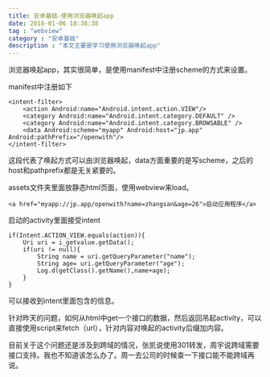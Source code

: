 ```yaml
---
title: 安卓基础-使用浏览器唤起app
date: 2018-01-06 18:38:38
tag : "webview"
category : "安卓基础"
description : "本文主要是学习使用浏览器唤起app"
---
```

浏览器唤起app，其实很简单，是使用manifest中注册scheme的方式来设置。

manifest中注册如下

```
<intent-filter>
    <action Android:name="Android.intent.action.VIEW"/>
    <category Android:name="Android.intent.category.DEFAULT" />
    <category Android:name="Android.intent.category.BROWSABLE" />
    <data Android:scheme="myapp" Android:host="jp.app" Android:pathPrefix="/openwith"/>
</intent-filter>
```

这段代表了唤起方式可以由浏览器唤起，data方面重要的是写scheme，之后的host和pathprefix都是无关紧要的。

assets文件夹里面放静态html页面，使用webview来load。

```
<a href="myapp://jp.app/openwith?name=zhangsan&age=26">启动应用程序</a>
```

启动的activity里面接受intent
```
if(Intent.ACTION_VIEW.equals(action)){
    Uri uri = i_getvalue.getData();
    if(uri != null){
        String name = uri.getQueryParameter("name");
        String age= uri.getQueryParameter("age");
        Log.d(getClass().getName(),name+age);
	}
}
```

可以接收到intent里面包含的信息。

针对昨天的问题，如何从html中get一个接口的数据，然后返回吊起activity，可以直接使用script来fetch（url），针对内容对唤起的activity后缀加内容。

目前关于这个问题还是涉及到跨域的情况，张凯说使用301转发，周宇说跨域需要接口支持。我也不知道该怎么办了。周一去公司的时候查一下接口能不能跨域再说。
